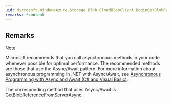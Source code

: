 ```yaml
---  
uid: Microsoft.WindowsAzure.Storage.Blob.CloudBlobClient.BeginGetBlobReferenceFromServer(System.Uri,System.AsyncCallback,System.Object)  
remarks: *content  
---  
```

  
## Remarks  
  
> [!NOTE]
>  Microsoft recommends that you call asynchronous methods in your code whenever possible for optimal performance. The recommended methods are those that use the Async/Await pattern. For more information about asynchronous programming in .NET with Async/Await, see [Asynchronous Programming with Async and Await (C# and Visual Basic)](https://msdn.microsoft.com/library/hh191443.aspx).  
>   
>  The corresponding method that uses Async/Await is [GetBlobReferenceFromServerAsync](assetId:///Overload:Microsoft.WindowsAzure.Storage.Blob.CloudBlobClient.GetBlobReferenceFromServerAsync?qualifyHint=False&autoUpgrade=True).
